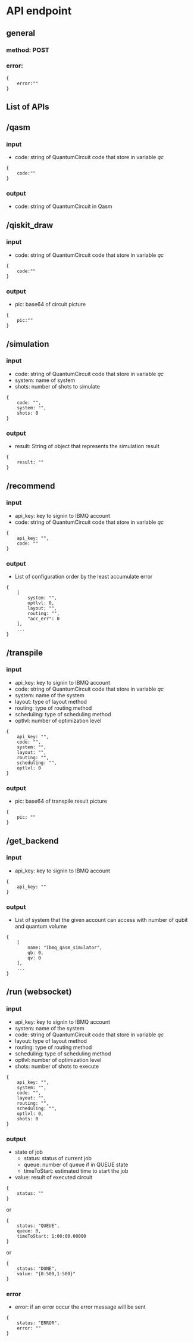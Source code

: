 # API endpoint
## **general**
### **method:** POST
### **error:**
```
{
    error:""
}
```

## **List of APIs**
## **/qasm**
### input
- code: string of QuantumCircuit code that store in variable *qc*
```
{
    code:""
}
```
### output
- code: string of QuantumCircuit in Qasm

## **/qiskit_draw**
### input
- code: string of QuantumCircuit code that store in variable *qc*
```
{
    code:""
}
```
### output
- pic: base64 of circuit picture
```
{
    pic:""
}
```

## **/simulation**
### input
- code: string of QuantumCircuit code that store in variable *qc*
- system: name of system
- shots: number of shots to simulate
```
{
    code: "",
    system: "",
    shots: 0
}
```
### output
- result: String of object that represents the simulation result
```
{
    result: ""
}
```

## **/recommend**
### input
- api_key: key to signin to IBMQ account
- code: string of QuantumCircuit code that store in variable *qc*
```
{
    api_key: "",
    code: ""
}
```
### output
- List of configuration order by the least accumulate error
```
{
    [
        system: "",
        optlvl: 0,
        layout: "",
        routing: "",
        "acc_err": 0
    ],
    ...
}
```

## **/transpile**
### input
- api_key: key to signin to IBMQ account
- code: string of QuantumCircuit code that store in variable *qc*
- system: name of the system
- layout: type of layout method
- routing: type of routing method
- scheduling: type of scheduling method
- optlvl: number of optimization level
```
{
    api_key: "",
    code: "",
    system: "",
    layout: "",
    routing: "",
    scheduling: "",
    optlvl: 0
}
```
### output
- pic: base64 of transpile result picture
```
{
    pic: ""
}
```

## **/get_backend**
### input
- api_key: key to signin to IBMQ account
```
{
    api_key: ""
}
```
### output
- List of system that the given account can access with number of qubit and quantum volume
```
{
    [
        name: "ibmq_qasm_simulator",
        qb: 0,
        qv: 0
    ],
    ...
}
```

## **/run** (websocket)
### input
- api_key: key to signin to IBMQ account
- system: name of the system
- code: string of QuantumCircuit code that store in variable *qc*
- layout: type of layout method
- routing: type of routing method
- scheduling: type of scheduling method
- optlvl: number of optimization level
- shots: number of shots to execute

```
{
    api_key: "",
    system: "",
    code: "",
    layout: "",
    routing: "",
    scheduling: "",
    optlvl: 0,
    shots: 0
}
```
### output
- state of job
  - status: status of current job
  - queue: number of queue if in QUEUE state
  - timeToStart: estimated time to start the job
- value: result of executed circuit
```
{
    status: ""
}
```
or
```
{
    status: "QUEUE",
    queue: 0,
    timeToStart: 1:00:00.00000
}
```
or
```
{
    status: "DONE",
    value: "{0:500,1:500}"
}
```
### error
- error: if an error occur the error message will be sent
```
{
    status: "ERROR",
    error: ""
}
```